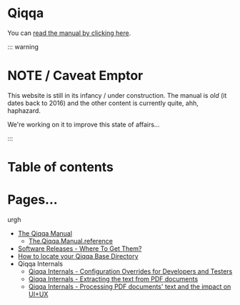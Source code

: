 # Qiqqa

You can [read the manual by clicking here](The.Qiqqa.Manual.md).


::: warning

# NOTE / Caveat Emptor

This website is still in its infancy / under construction. The manual is *old* (it dates back to 2016) and the other content is currently quite, ahh, haphazard.

We're working on it to improve this state of affairs...

:::


# Table of contents

<!--   < GlobalTableOfContents />    <== that one currently b0rks! :-((  -->

# Pages...

urgh

- [The Qiqqa Manual](The.Qiqqa.Manual.md)
  - [The.Qiqqa.Manual.reference](The.Qiqqa.Manual.reference.html)
- [Software Releases - Where To Get Them?](Software.Releases.-.Where.To.Get.Them.md)
- [How to locate your Qiqqa Base Directory](How.to.locate.your.Qiqqa.Base.Directory.md)
- Qiqqa Internals
  - [Qiqqa Internals - Configuration Overrides for Developers and Testers](Qiqqa.Internals.-.Configuration.Overrides.for.Developers.and.Testers.md)
  - [Qiqqa Internals - Extracting the text from PDF documents](Qiqqa.Internals.-.Extracting.the.text.from.PDF.documents.md)
  - [Qiqqa Internals - Processing PDF documents' text and the impact on UI+UX](Qiqqa.Internals.-.Processing.PDF.documents'.text.and.the.impact.on.UI+UX.md)
